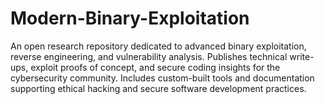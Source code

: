 # Modern-Binary-Exploitation
An open research repository dedicated to advanced binary exploitation, reverse engineering, and vulnerability analysis.
Publishes technical write-ups, exploit proofs of concept, and secure coding insights for the cybersecurity community.
Includes custom-built tools and documentation supporting ethical hacking and secure software development practices.
